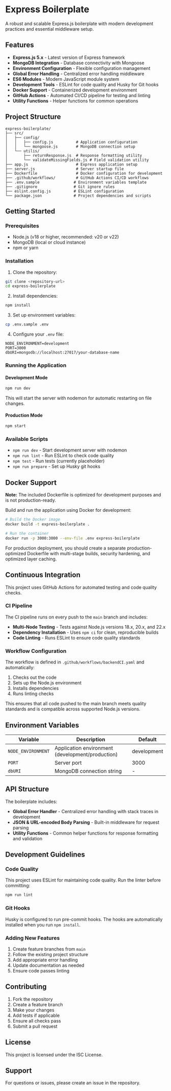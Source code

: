 # Express Boilerplate

A robust and scalable Express.js boilerplate with modern development practices and essential middleware setup.

## Features

- **Express.js 5.x** - Latest version of Express framework
- **MongoDB Integration** - Database connectivity with Mongoose
- **Environment Configuration** - Flexible configuration management
- **Global Error Handling** - Centralized error handling middleware
- **ES6 Modules** - Modern JavaScript module system
- **Development Tools** - ESLint for code quality and Husky for Git hooks
- **Docker Support** - Containerized development environment
- **GitHub Actions** - Automated CI/CD pipeline for testing and linting
- **Utility Functions** - Helper functions for common operations

## Project Structure

```
express-boilerplate/
├── src/
│   ├── config/
│   │   ├── config.js          # Application configuration
│   │   └── mongoose.js        # MongoDB connection setup
│   └── utilis/
│       ├── returnResponse.js  # Response formatting utility
│       └── validateMissingFields.js # Field validation utility
├── app.js                     # Express application setup
├── server.js                  # Server startup file
├── Dockerfile                 # Docker configuration for development
├── .github/workflows/         # GitHub Actions CI/CD workflows
├── .env.sample               # Environment variables template
├── .gitignore                # Git ignore rules
├── eslint.config.js          # ESLint configuration
└── package.json              # Project dependencies and scripts
```

## Getting Started

### Prerequisites

- Node.js (v18 or higher, recommended: v20 or v22)
- MongoDB (local or cloud instance)
- npm or yarn

### Installation

1. Clone the repository:
```bash
git clone <repository-url>
cd express-boilerplate
```

2. Install dependencies:
```bash
npm install
```

3. Set up environment variables:
```bash
cp .env.sample .env
```

4. Configure your `.env` file:
```env
NODE_ENVIRONMENT=development
PORT=3000
dbURI=mongodb://localhost:27017/your-database-name
```

### Running the Application

#### Development Mode
```bash
npm run dev
```
This will start the server with nodemon for automatic restarting on file changes.

#### Production Mode
```bash
npm start
```

### Available Scripts

- `npm run dev` - Start development server with nodemon
- `npm run lint` - Run ESLint to check code quality
- `npm test` - Run tests (currently placeholder)
- `npm run prepare` - Set up Husky git hooks

## Docker Support

**Note:** The included Dockerfile is optimized for development purposes and is not production-ready.

Build and run the application using Docker for development:

```bash
# Build the Docker image
docker build -t express-boilerplate .

# Run the container
docker run -p 3000:3000 --env-file .env express-boilerplate
```

For production deployment, you should create a separate production-optimized Dockerfile with multi-stage builds, security hardening, and optimized layer caching.

## Continuous Integration

This project uses GitHub Actions for automated testing and code quality checks.

### CI Pipeline

The CI pipeline runs on every push to the `main` branch and includes:

- **Multi-Node Testing** - Tests against Node.js versions 18.x, 20.x, and 22.x
- **Dependency Installation** - Uses `npm ci` for clean, reproducible builds
- **Code Linting** - Runs ESLint to ensure code quality standards

### Workflow Configuration

The workflow is defined in `.github/workflows/backendCI.yaml` and automatically:

1. Checks out the code
2. Sets up the Node.js environment
3. Installs dependencies
4. Runs linting checks

This ensures that all code pushed to the main branch meets quality standards and is compatible across supported Node.js versions.

## Environment Variables

| Variable | Description | Default |
|----------|-------------|---------|
| `NODE_ENVIRONMENT` | Application environment (development/production) | development |
| `PORT` | Server port | 3000 |
| `dbURI` | MongoDB connection string | - |

## API Structure

The boilerplate includes:

- **Global Error Handler** - Centralized error handling with stack traces in development
- **JSON & URL-encoded Body Parsing** - Built-in middleware for request parsing
- **Utility Functions** - Common helper functions for response formatting and validation

## Development Guidelines

### Code Quality

This project uses ESLint for maintaining code quality. Run the linter before committing:

```bash
npm run lint
```

### Git Hooks

Husky is configured to run pre-commit hooks. The hooks are automatically installed when you run `npm install`.

### Adding New Features

1. Create feature branches from `main`
2. Follow the existing project structure
3. Add appropriate error handling
4. Update documentation as needed
5. Ensure code passes linting

## Contributing

1. Fork the repository
2. Create a feature branch
3. Make your changes
4. Add tests if applicable
5. Ensure all checks pass
6. Submit a pull request

## License

This project is licensed under the ISC License.

## Support

For questions or issues, please create an issue in the repository.
